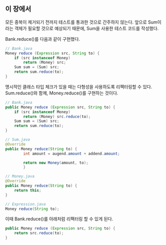 ## 이 장에서
모든 중복이 제거되기 전까지 테스트를 통과한 것으로 간주하지 않는다. 앞으로 Sum이라는 객체가 필요할 것으로 예상되기 때문에, Sum을 사용한 테스트 코드를 작성했다.

Bank.reduce()를 다음과 같이 구현했다.

```java
// Bank.java
Money reduce (Expression src, String to) {
    if (src instanceof Money)
        return (Money) src;
    Sum sum = (Sum) src;
    return sum.reduce(to);
}
```

명시적인 클래스 타입 체크가 있을 때는 다형성을 사용하도록 리팩터링할 수 있다. Sum.reduce()와 함께, Money.reduce()를 구현하는 것이다.

```java
// Bank.java
public Money reduce (Expression src, String to) {
    if (src instanceof Money)
        return (Money) src.reduce(to);
    Sum sum = (Sum) src;
    return sum.reduce(to);
}

// Sum.java
@Override
public Money reduce(String to) {
        int amount = augend.amount + addend.amount;

        return new Money(amount, to);
        }

// Money.java
@Override
public Money reduce(String to) {
    return this;
} 

// Expression.java
Money reduce(String to);
```

이때 Bank.reduce()를 아래처럼 리팩터링 할 수 있게 된다.
```java
public Money reduce (Expression src, String to) {
    return src.reduce(to);
}
```